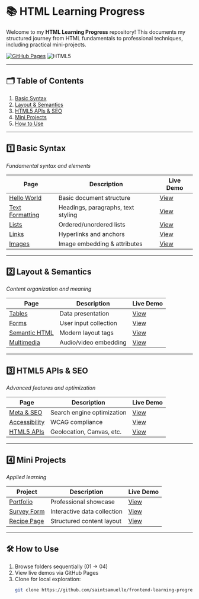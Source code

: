 # 📚 HTML Learning Progress

Welcome to my **HTML Learning Progress** repository! This documents my structured journey from HTML fundamentals to professional techniques, including practical mini-projects.

[![GitHub Pages](https://img.shields.io/badge/View-Live_Demos-blue?style=for-the-badge&logo=github)](https://saintsamuelle.github.io/FRONTEND-LEARNING-PROGRESS/HTML/)
![HTML5](https://img.shields.io/badge/HTML5-E34F26?style=for-the-badge&logo=html5&logoColor=white)

---

## 🗂️ Table of Contents
1. [Basic Syntax](#-basic-syntax)  
2. [Layout & Semantics](#-layout--semantics)  
3. [HTML5 APIs & SEO](#-html5-apis--seo)  
4. [Mini Projects](#-mini-projects)  
5. [How to Use](#-how-to-use)  

---

## 1️⃣ Basic Syntax 
*Fundamental syntax and elements*

| Page | Description | Live Demo |
|------|-------------|-----------|
| [Hello World](basic-syntax/hello-world.html) | Basic document structure | [View](https://saintsamuelle.github.io/FRONTEND-LEARNING-PROGRESS/HTML/Basic-syntax/Helloworld/hello-world.html) |
| [Text Formatting](basic-syntax/text-formatting.html) | Headings, paragraphs, text styling | [View](https://saintsamuelle.github.io/FRONTEND-LEARNING-PROGRESS/HTML/Basic-syntax/Text-formatting/text-formatting.html) |
| [Lists](basic-syntax/lists.html) | Ordered/unordered lists | [View](https://saintsamuelle.github.io/FRONTEND-LEARNING-PROGRESS/HTML/Basic-syntax/Lists/lists.html) |
| [Links](basic-syntax/links.html) | Hyperlinks and anchors | [View](https://saintsamuelle.github.io/FRONTEND-LEARNING-PROGRESS/HTML/Basic-syntax/Links/links.html) |
| [Images](basic-syntax/images.html) | Image embedding & attributes | [View](https://saintsamuelle.github.io/FRONTEND-LEARNING-PROGRESS/HTML/Basic-syntax/Images/images.html) |

---

## 2️⃣ Layout & Semantics
*Content organization and meaning*

| Page | Description | Live Demo |
|------|-------------|-----------|
| [Tables](layout-semantics/tables.html) | Data presentation | [View](https://saintsamuelle.github.io/FRONTEND-LEARNING-PROGRESS/HTML/Layout-semantics/tables.html) |
| [Forms](layout-semantics/forms.html) | User input collection | [View](https://saintsamuelle.github.io/FRONTEND-LEARNING-PROGRESS/HTML/Layout-semantics/forms.html) |
| [Semantic HTML](layout-semantics/semantic-html.html) | Modern layout tags | [View](https://saintsamuelle.github.io/FRONTEND-LEARNING-PROGRESS/HTML/Layout-semantics/semantic-html.html) |
| [Multimedia](layout-semantics/multimedia.html) | Audio/video embedding | [View](https://saintsamuelle.github.io/FRONTEND-LEARNING-PROGRESS/HTML/Layout-semantics/multimedia.html) |

---

## 3️⃣ HTML5 APIs & SEO
*Advanced features and optimization*

| Page | Description | Live Demo |
|------|-------------|-----------|
| [Meta & SEO](03-html5-apis-seo/meta-seo.html) | Search engine optimization | [View](https://saintsamuelle.github.io/FRONTEND-LEARNING-PROGRESS/HTML/03-html5-apis-seo/meta-seo.html) |
| [Accessibility](03-html5-apis-seo/accessibility.html) | WCAG compliance | [View](https://saintsamuelle.github.io/FRONTEND-LEARNING-PROGRESS/HTML/03-html5-apis-seo/accessibility.html) |
| [HTML5 APIs](03-html5-apis-seo/html5-apis.html) | Geolocation, Canvas, etc. | [View](https://saintsamuelle.github.io/FRONTEND-LEARNING-PROGRESS/HTML/03-html5-apis-seo/html5-apis.html) |

---

## 4️⃣ Mini Projects
*Applied learning*

| Project | Description | Live Demo |
|---------|-------------|-----------|
| [Portfolio](04-mini-projects/personal-portfolio.html) | Professional showcase | [View](https://saintsamuelle.github.io/FRONTEND-LEARNING-PROGRESS/HTML/04-mini-projects/personal-portfolio.html) |
| [Survey Form](04-mini-projects/survey-form.html) | Interactive data collection | [View](https://saintsamuelle.github.io/FRONTEND-LEARNING-PROGRESS/HTML/04-mini-projects/survey-form.html) |
| [Recipe Page](04-mini-projects/recipe-page.html) | Structured content layout | [View](https://saintsamuelle.github.io/FRONTEND-LEARNING-PROGRESS/HTML/04-mini-projects/recipe-page.html) |

---

## 🛠️ How to Use
1. Browse folders sequentially (01 → 04)
2. View live demos via GitHub Pages
3. Clone for local exploration:
   ```bash
   git clone https://github.com/saintsamuelle/frontend-learning-progress.git